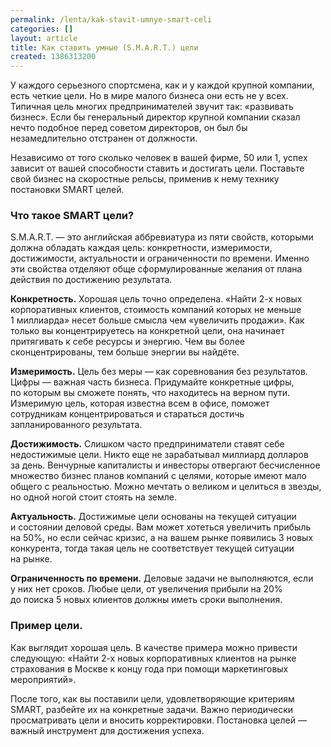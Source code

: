 ```yaml
---
permalink: /lenta/kak-stavit-umnye-smart-celi
categories: []
layout: article
title: Как ставить умные (S.M.A.R.T.) цели
created: 1386313200
---
```

У каждого серьезного спортсмена, как и у каждой крупной компании, есть четкие цели. Но в мире малого бизнеса они есть не у всех. Типичная цель многих предпринимателей звучит так: «развивать бизнес». Если бы генеральный директор крупной компании сказал нечто подобное перед советом директоров, он был бы незамедлительно отстранен от должности.

Независимо от того сколько человек в вашей фирме, 50 или 1, успех зависит от вашей способности ставить и достигать цели. Поставьте свой бизнес на скоростные рельсы, применив к нему технику постановки SMART целей.

### Что такое SMART цели? ###

S.M.A.R.T. — это английская аббревиатура из пяти свойств, которыми должна обладать каждая цель: конкретности, измеримости, достижимости, актуальности и ограниченности по времени. Именно эти свойства отделяют обще сформулированные желания от плана действия по достижению результата.

**Конкретность.** Хорошая цель точно определена. «Найти 2-х новых корпоративных клиентов, стоимость компаний которых не меньше 1 миллиарда» несет больше смысла чем «увеличить продажи». Как только вы концентрируетесь на конкретной цели, она начинает притягивать к себе ресурсы и энергию. Чем вы более сконцентрированы, тем больше энергии вы найдёте.

**Измеримость.** Цель без меры — как соревнования без результатов. Цифры — важная часть бизнеса. Придумайте конкретные цифры, по которым вы сможете понять, что находитесь на верном пути. Измеримую цель, которая известна всем в офисе, поможет сотрудникам концентрироваться и стараться достичь запланированного результата.

**Достижимость.** Слишком часто предприниматели ставят себе недостижимые цели. Никто еще не зарабатывал миллиард долларов за день. Венчурные капиталисты и инвесторы отвергают бесчисленное множество бизнес планов компаний с целями, которые имеют мало общего с реальностью. Можно мечтать о великом и целиться в звезды, но одной ногой стоит стоять на земле.

**Актуальность.** Достижимые цели основаны на текущей ситуации и состоянии деловой среды. Вам может хотеться увеличить прибыль на 50%, но если сейчас кризис, а на вашем рынке появились 3 новых конкурента, тогда такая цель не соответствует текущей ситуации на рынке.

**Ограниченность по времени.** Деловые задачи не выполняются, если у них нет сроков. Любые цели, от увеличения прибыли на 20% до поиска 5 новых клиентов должны иметь сроки выполнения.

### Пример цели. ###

Как выглядит хорошая цель. В качестве примера можно привести следующую: «Найти 2-х новых корпоративных клиентов на рынке страхования в Москве к концу года при помощи маркетинговых мероприятий».

После того, как вы поставили цели, удовлетворяющие критериям SMART, разбейте их на конкретные задачи. Важно периодически просматривать цели и вносить корректировки. Постановка целей — важный инструмент для достижения успеха.
